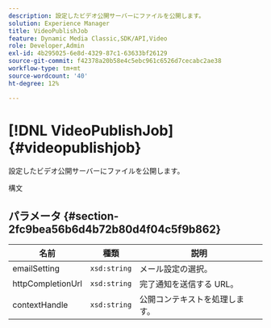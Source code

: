 ```yaml
---
description: 設定したビデオ公開サーバーにファイルを公開します。
solution: Experience Manager
title: VideoPublishJob
feature: Dynamic Media Classic,SDK/API,Video
role: Developer,Admin
exl-id: 4b295025-6e8d-4329-87c1-63633bf26129
source-git-commit: f42378a20b58e4c5ebc961c6526d7cecabc2ae38
workflow-type: tm+mt
source-wordcount: '40'
ht-degree: 12%

---
```


# [!DNL VideoPublishJob]{#videopublishjob}

設定したビデオ公開サーバーにファイルを公開します。

構文

## パラメータ {#section-2fc9bea56b6d4b72b80d4f04c5f9b862}

| 名前 | 種類 | 説明 |
|---|---|---|
| emailSetting | `xsd:string` | メール設定の選択。 |
| httpCompletionUrl | `xsd:string` | 完了通知を送信する URL。 |
| contextHandle | `xsd:string` | 公開コンテキストを処理します。 |
